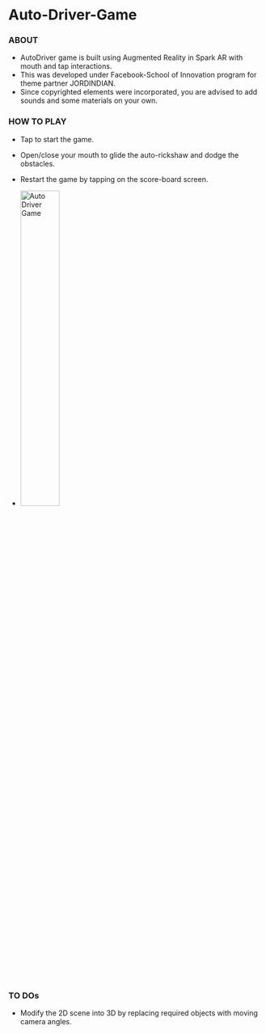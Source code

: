 # Auto-Driver-Game

### ABOUT

* AutoDriver game is built using Augmented Reality in Spark AR with mouth and tap interactions.
* This was developed under Facebook-School of Innovation program for theme partner JORDINDIAN.
* Since copyrighted elements were incorporated, you are advised to add sounds and some materials on your own.

### HOW TO PLAY

* Tap to start the game.
* Open/close your mouth to glide the auto-rickshaw and dodge the obstacles.
* Restart the game by tapping on the score-board screen.

* <img src="https://github.com/tatae3012/Auto-Driver-Game/blob/master/spark-ar_demo.mp4" width="40%" height="40%" title="Auto Driver Game" />

### TO DOs

* Modify the 2D scene into 3D by replacing required objects with moving camera angles.
